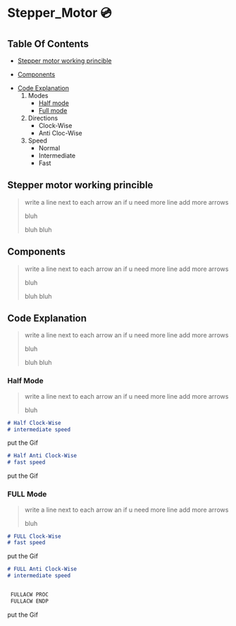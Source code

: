 # Stepper_Motor :cd:
## Table Of Contents
 * [Stepper motor working princible](#desc)
 + [Components](#comp)
 - [Code Explanation](#code)
    1. Modes
       * [Half mode](#half) 
       * [Full mode](#full)  
    2. Directions      
       * Clock-Wise
       * Anti Cloc-Wise
    3. Speed      
       * Normal
       * Intermediate
       * Fast
       
<a name="desc"></a>
## Stepper motor working princible
> write a line next to each arrow an if u need more line add more arrows
> 
> bluh
> 
> 
> bluh bluh
> 
>    


<a name="comp"></a>
## Components
> write a line next to each arrow an if u need more line add more arrows
> 
> bluh
> 
> 
> bluh bluh
> 
> 
 
 <a name="code"></a>
## Code Explanation
> write a line next to each arrow an if u need more line add more arrows
> 
> bluh
> 
> 
> bluh bluh
> 
> 
 
  <a name="half"></a>
### Half Mode
  
  > write a line next to each arrow an if u need more line add more arrows
> 
> bluh

  
~~~markdown
# Half Clock-Wise
# intermediate speed
~~~
 put the Gif
 
 
  
~~~markdown
# Half Anti Clock-Wise
# fast speed

~~~
 put the Gif
 
 
  <a name="full"></a>
### FULL Mode
> write a line next to each arrow an if u need more line add more arrows
> 
> bluh
> 

  
~~~markdown
# FULL Clock-Wise
# fast speed

~~~
 put the Gif
 
 
  
~~~markdown
# FULL Anti Clock-Wise
# intermediate speed

~~~

```javascript

 FULLACW PROC
 FULLACW ENDP
```
 put the Gif
 
